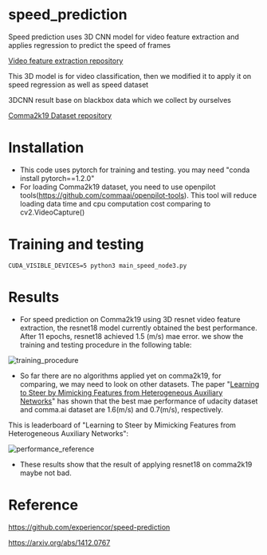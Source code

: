 # speed_prediction
Speed prediction uses 3D CNN model for video feature extraction and applies regression to predict the speed of frames

[Video feature extraction repository](https://github.com/kenshohara/3D-ResNets-PyTorch)   

This 3D model is for video classification, then we modified it to apply it on speed regression as well as speed dataset 

3DCNN result base on blackbox data which we collect by ourselves

[Comma2k19 Dataset repository](https://github.com/commaai/comma2k19)  

# Installation

- This code uses pytorch for training and testing. you may need "conda install pytorch==1.2.0"
- For loading Comma2k19 dataset, you need to use openpilot tools(https://github.com/commaai/openpilot-tools). This tool will reduce loading data time and cpu computation cost comparing to cv2.VideoCapture()

# Training and testing 
```
CUDA_VISIBLE_DEVICES=5 python3 main_speed_node3.py
```

# Results

- For speed prediction on Comma2k19 using 3D resnet video feature extraction, the resnet18 model currently obtained the best performance. After 11 epochs, resnet18 achieved 1.5 (m/s) mae error. we show the training and testing procedure in the following table: 

![training_procedure](https://gitlab.com/agilesoda/speed_prediction/blob/master/results_comma2k19/training_procedure.PNG)

- So far there are no algorithms applied yet on comma2k19, for comparing, we may need to look on other datasets. The paper "[Learning to Steer by Mimicking Features from Heterogeneous Auxiliary Networks](https://arxiv.org/abs/1811.02759)" has shown that the best mae performance of udacity dataset and comma.ai dataset are 1.6(m/s) and  0.7(m/s), respectively.


This is leaderboard of "Learning to Steer by Mimicking Features from Heterogeneous Auxiliary Networks":

![performance_reference](https://gitlab.com/agilesoda/speed_prediction/blob/master/results_comma2k19/reference.PNG)


- These results show that the result of applying resnet18 on comma2k19 maybe not bad.  


# Reference

https://github.com/experiencor/speed-prediction

https://arxiv.org/abs/1412.0767

 
